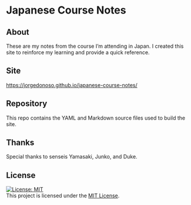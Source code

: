 # Japanese Course Notes

## About

These are my notes from the course I’m attending in Japan. I created this site to reinforce my learning and provide a quick reference.

## Site

https://jorgedonoso.github.io/japanese-course-notes/

## Repository

This repo contains the YAML and Markdown source files used to build the site.

## Thanks

Special thanks to senseis Yamasaki, Junko, and Duke.

## License

[![License: MIT](https://img.shields.io/badge/License-MIT-blue.svg?style=flat-square)](https://opensource.org/licenses/MIT)  
This project is licensed under the [MIT License](https://opensource.org/licenses/MIT).
